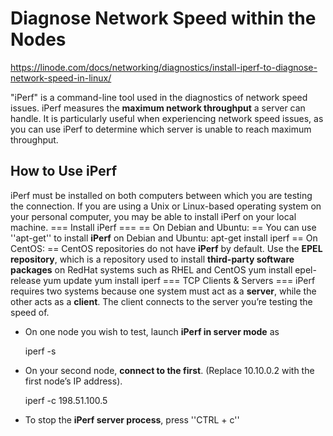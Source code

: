 # Diagnose Network Speed within the Nodes
https://linode.com/docs/networking/diagnostics/install-iperf-to-diagnose-network-speed-in-linux/

"iPerf" is a command-line tool used in the diagnostics of network speed issues. iPerf measures the **maximum network throughput** a server can handle. It is particularly useful when experiencing network speed issues, as you can use iPerf to determine which server is unable to reach maximum throughput.

## How to Use iPerf
iPerf must be installed on both computers between which you are testing the connection. If you are using a Unix or Linux-based operating system on your personal computer, you may be able to install iPerf on your local machine.
=== Install iPerf ===
== On Debian and Ubuntu: ==
You can use ''apt-get'' to install **iPerf** on Debian and Ubuntu:
    apt-get install iperf
== On CentOS: ==
CentOS repositories do not have **iPerf** by default. Use the **EPEL repository**, which is a repository used to install **third-party software packages** on RedHat systems such as RHEL and CentOS
    yum install epel-release
    yum update
    yum install iperf
=== TCP Clients & Servers ===
iPerf requires two systems because one system must act as a **server**, while the other acts as a **client**. The client connects to the server you’re testing the speed of.
  - On one node you wish to test, launch **iPerf in server mode** as

    iperf -s

  - On your second node, **connect to the first**. (Replace 10.10.0.2 with the first node’s IP address).

    iperf -c 198.51.100.5

  - To stop the **iPerf server process**, press ''CTRL + c''
